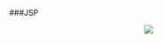 ###JSP


<p align="center">
<img src= "https://user-images.githubusercontent.com/99077276/216307199-d3b6d4e7-1b25-4344-a937-3a469e2bf394.mp4">
</p>